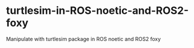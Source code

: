 # turtlesim-in-ROS-noetic-and-ROS2-foxy
Manipulate with turtlesim package in ROS noetic and ROS2 foxy
